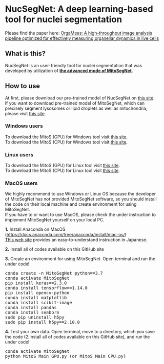 # NucSegNet: A deep learning-based tool for nuclei segmentation
Please find the paper here: [OrgaMeas: A high-throughput image analysis pipeline optimized for effectively measuring organellar dynamics in live cells](URL)

## What is this?
NucSegNet is an user-friendly tool for nuclei segmentation that was developed by utilization of [**the advanced mode of MitoSegNet**](https://github.com/MitoSegNet/MitoS-segmentation-tool).<br>

## How to use
At first, please download our pre-trained model of NucSegNet on [this site](URL).<br>
If you want to download pre-trained model of MitoSegNet, which can precisely segment lysosomes or lipid droplets as well as mitochondria, please visit [this site](https://zenodo.org/record/3539340#.Xd-oN9V7lPY).<br>

### Windows users
To download the MitoS (GPU) for Windows tool visit [this site](https://zenodo.org/record/3549840#.Xd-ol9V7lPY).<br>
To download the MitoS (CPU) for Windows tool visit [this site](https://zenodo.org/record/3553597#.Xd-opNV7lPY).<br>

### Linux users
To download the MitoS (GPU) for Linux tool visit [this site](https://zenodo.org/record/3556431#.XeAHNtV7lPY).<br>
To download the MitoS (CPU) for Linux tool visit [this site](https://zenodo.org/record/3556714#.XeAHUdV7lPY).<br>

### MacOS users
We highly recommend to use Windows or Linux OS because the developer of MitoSegNet has not provided MitoSegNet software, so you should install the code on their local machine and create environment for using MitoSegNet.<br>
If you have to or want to use MacOS, please check the under instruction to implement MitoSegNet yourself on your local PC.<br>

**1.** Install Anaconda on MacOS (https://docs.anaconda.com/free/anaconda/install/mac-os/)<br>
[This web site](https://gpt4jp.com/740/) provides an easy-to-understand instruction in Japanese.

**2.** Install all of codes available on this GitHub site<br>

**3.** Create an environment for using MitoSegNet. Open terminal and run the under code!<br>
<pre>
conda create -n MitoSegNet python==3.7
conda activate MitoSegNet
pip install keras==2.3.0
conda install tensorflow==1.14.0
pip install opencv-python
conda install matplotlib
conda install scikit-image
conda install pandas
conda install seaborn
sudo pip uninstall h5py
sudo pip install h5py==2.10.0
</pre>

**4.** Test your own data. Open terminal, move to a directory, which you save the code (2.Install all of codes available on this GitHub site), and run the under code!<br>
<pre>
conda activate MitoSegNet
python MitoS_Main_GPU.py (or MitoS_Main_CPU.py)
</pre>





